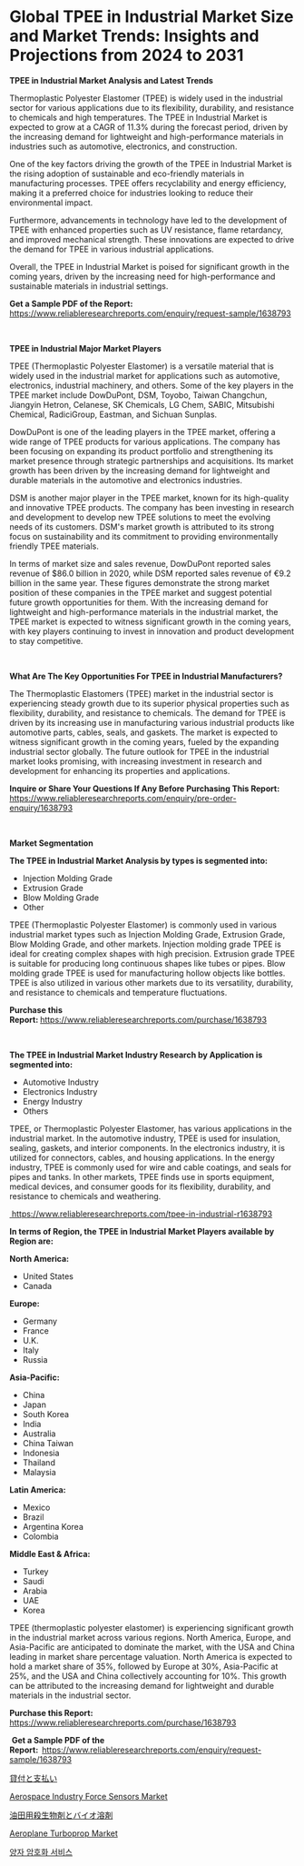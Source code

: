<p><h1>Global TPEE in Industrial Market Size and Market Trends: Insights and Projections from 2024 to 2031</h1></p><p><strong>TPEE in Industrial Market Analysis and Latest Trends</strong></p>
<p><p>Thermoplastic Polyester Elastomer (TPEE) is widely used in the industrial sector for various applications due to its flexibility, durability, and resistance to chemicals and high temperatures. The TPEE in Industrial Market is expected to grow at a CAGR of 11.3% during the forecast period, driven by the increasing demand for lightweight and high-performance materials in industries such as automotive, electronics, and construction.</p><p>One of the key factors driving the growth of the TPEE in Industrial Market is the rising adoption of sustainable and eco-friendly materials in manufacturing processes. TPEE offers recyclability and energy efficiency, making it a preferred choice for industries looking to reduce their environmental impact.</p><p>Furthermore, advancements in technology have led to the development of TPEE with enhanced properties such as UV resistance, flame retardancy, and improved mechanical strength. These innovations are expected to drive the demand for TPEE in various industrial applications.</p><p>Overall, the TPEE in Industrial Market is poised for significant growth in the coming years, driven by the increasing need for high-performance and sustainable materials in industrial settings.</p></p>
<p><strong>Get a Sample PDF of the Report:&nbsp;</strong> <a href="https://www.reliableresearchreports.com/enquiry/request-sample/1638793">https://www.reliableresearchreports.com/enquiry/request-sample/1638793</a></p>
<p>&nbsp;</p>
<p><strong>TPEE in Industrial Major Market Players</strong></p>
<p><p>TPEE (Thermoplastic Polyester Elastomer) is a versatile material that is widely used in the industrial market for applications such as automotive, electronics, industrial machinery, and others. Some of the key players in the TPEE market include DowDuPont, DSM, Toyobo, Taiwan Changchun, Jiangyin Hetron, Celanese, SK Chemicals, LG Chem, SABIC, Mitsubishi Chemical, RadiciGroup, Eastman, and Sichuan Sunplas.</p><p>DowDuPont is one of the leading players in the TPEE market, offering a wide range of TPEE products for various applications. The company has been focusing on expanding its product portfolio and strengthening its market presence through strategic partnerships and acquisitions. Its market growth has been driven by the increasing demand for lightweight and durable materials in the automotive and electronics industries.</p><p>DSM is another major player in the TPEE market, known for its high-quality and innovative TPEE products. The company has been investing in research and development to develop new TPEE solutions to meet the evolving needs of its customers. DSM's market growth is attributed to its strong focus on sustainability and its commitment to providing environmentally friendly TPEE materials.</p><p>In terms of market size and sales revenue, DowDuPont reported sales revenue of $86.0 billion in 2020, while DSM reported sales revenue of €9.2 billion in the same year. These figures demonstrate the strong market position of these companies in the TPEE market and suggest potential future growth opportunities for them. With the increasing demand for lightweight and high-performance materials in the industrial market, the TPEE market is expected to witness significant growth in the coming years, with key players continuing to invest in innovation and product development to stay competitive.</p></p>
<p>&nbsp;</p>
<p><strong>What Are The Key Opportunities For TPEE in Industrial Manufacturers?</strong></p>
<p><p>The Thermoplastic Elastomers (TPEE) market in the industrial sector is experiencing steady growth due to its superior physical properties such as flexibility, durability, and resistance to chemicals. The demand for TPEE is driven by its increasing use in manufacturing various industrial products like automotive parts, cables, seals, and gaskets. The market is expected to witness significant growth in the coming years, fueled by the expanding industrial sector globally. The future outlook for TPEE in the industrial market looks promising, with increasing investment in research and development for enhancing its properties and applications.</p></p>
<p><strong>Inquire or Share Your Questions If Any Before Purchasing This Report:</strong> <a href="https://www.reliableresearchreports.com/enquiry/pre-order-enquiry/1638793">https://www.reliableresearchreports.com/enquiry/pre-order-enquiry/1638793</a></p>
<p>&nbsp;</p>
<p><strong>Market Segmentation</strong></p>
<p><strong>The TPEE in Industrial Market Analysis by types is segmented into:</strong></p>
<p><ul><li>Injection Molding Grade</li><li>Extrusion Grade</li><li>Blow Molding Grade</li><li>Other</li></ul></p>
<p><p>TPEE (Thermoplastic Polyester Elastomer) is commonly used in various industrial market types such as Injection Molding Grade, Extrusion Grade, Blow Molding Grade, and other markets. Injection molding grade TPEE is ideal for creating complex shapes with high precision. Extrusion grade TPEE is suitable for producing long continuous shapes like tubes or pipes. Blow molding grade TPEE is used for manufacturing hollow objects like bottles. TPEE is also utilized in various other markets due to its versatility, durability, and resistance to chemicals and temperature fluctuations.</p></p>
<p><strong>Purchase this Report:&nbsp;</strong><a href="https://www.reliableresearchreports.com/purchase/1638793">https://www.reliableresearchreports.com/purchase/1638793</a></p>
<p>&nbsp;</p>
<p><strong>The TPEE in Industrial Market Industry Research by Application is segmented into:</strong></p>
<p><ul><li>Automotive Industry</li><li>Electronics Industry</li><li>Energy Industry</li><li>Others</li></ul></p>
<p><p>TPEE, or Thermoplastic Polyester Elastomer, has various applications in the industrial market. In the automotive industry, TPEE is used for insulation, sealing, gaskets, and interior components. In the electronics industry, it is utilized for connectors, cables, and housing applications. In the energy industry, TPEE is commonly used for wire and cable coatings, and seals for pipes and tanks. In other markets, TPEE finds use in sports equipment, medical devices, and consumer goods for its flexibility, durability, and resistance to chemicals and weathering.</p></p>
<p><a href="https://www.reliableresearchreports.com/tpee-in-industrial-r1638793">&nbsp;https://www.reliableresearchreports.com/tpee-in-industrial-r1638793</a></p>
<p><strong>In terms of Region, the TPEE in Industrial Market Players available by Region are:</strong></p>
<p>
    <p> <strong> North America: </strong>
        <ul>
            <li>United States</li>
            <li>Canada</li>
        </ul>
        </p> 
    <p> <strong> Europe: </strong>
        <ul>
            <li>Germany</li>
            <li>France</li>
            <li>U.K.</li>
            <li>Italy</li>
            <li>Russia</li>
        </ul>
        </p> 
    <p> <strong> Asia-Pacific: </strong>
        <ul>
            <li>China</li>
            <li>Japan</li>
            <li>South Korea</li>
            <li>India</li>
            <li>Australia</li>
            <li>China Taiwan</li>
            <li>Indonesia</li>
            <li>Thailand</li>
            <li>Malaysia</li>
        </ul>
        </p> 
    <p> <strong> Latin America: </strong>
        <ul>
            <li>Mexico</li>
            <li>Brazil</li>
            <li>Argentina Korea</li>
            <li>Colombia</li>
        </ul>
        </p> 
    <p> <strong> Middle East & Africa: </strong>
        <ul>
            <li>Turkey</li>
            <li>Saudi</li>
            <li>Arabia</li>
            <li>UAE</li>
            <li>Korea</li>
        </ul>
    </p>
    </p>
<p><p>TPEE (thermoplastic polyester elastomer) is experiencing significant growth in the industrial market across various regions. North America, Europe, and Asia-Pacific are anticipated to dominate the market, with the USA and China leading in market share percentage valuation. North America is expected to hold a market share of 35%, followed by Europe at 30%, Asia-Pacific at 25%, and the USA and China collectively accounting for 10%. This growth can be attributed to the increasing demand for lightweight and durable materials in the industrial sector.</p></p>
<p><strong>Purchase this Report: </strong><a href="https://www.reliableresearchreports.com/purchase/1638793">https://www.reliableresearchreports.com/purchase/1638793</a></p>
<p>&nbsp;<strong>Get a Sample PDF of the Report:&nbsp;&nbsp;</strong><a href="https://www.reliableresearchreports.com/enquiry/request-sample/1638793">https://www.reliableresearchreports.com/enquiry/request-sample/1638793</a></p>
<p><strong></strong></p>
<p><p><a href="https://github.com/EthanMorar2011/Market-Research-Report-List-1/blob/main/688450093467.md">貸付と支払い</a></p><p><a href="https://github.com/Airanohannonzb68e5pb53oc1/Market-Research-Report-List-2/blob/main/aerospace-industry-force-sensors-market.md">Aerospace Industry Force Sensors Market</a></p><p><a href="https://medium.com/@camilcosta76856/%E3%82%AA%E3%82%A4%E3%83%AB%E3%83%95%E3%82%A3%E3%83%BC%E3%83%AB%E3%83%89%E3%83%90%E3%82%A4%E3%82%AA%E3%82%B5%E3%82%A4%E3%83%89%E3%81%8A%E3%82%88%E3%81%B3%E3%83%90%E3%82%A4%E3%82%AA%E3%82%BD%E3%83%AB%E3%83%99%E3%83%B3%E3%83%88%E5%B8%82%E5%A0%B4%E5%B1%95%E6%9C%9B-%E6%A5%AD%E7%95%8C%E6%A6%82%E8%A6%81%E3%81%A8%E4%BA%88%E6%B8%AC-2024%E5%B9%B4%E3%81%8B%E3%82%892031%E5%B9%B4-db2652e5d605">油田用殺生物剤とバイオ溶剤</a></p><p><a href="https://github.com/IsmaelBlick2023/Market-Research-Report-List-1/blob/main/aeroplane-turboprop-market.md">Aeroplane Turboprop Market</a></p><p><a href="https://github.com/MayeKuhic00/Market-Research-Report-List-1/blob/main/658100683004.md">양자 암호화 서비스</a></p></p>